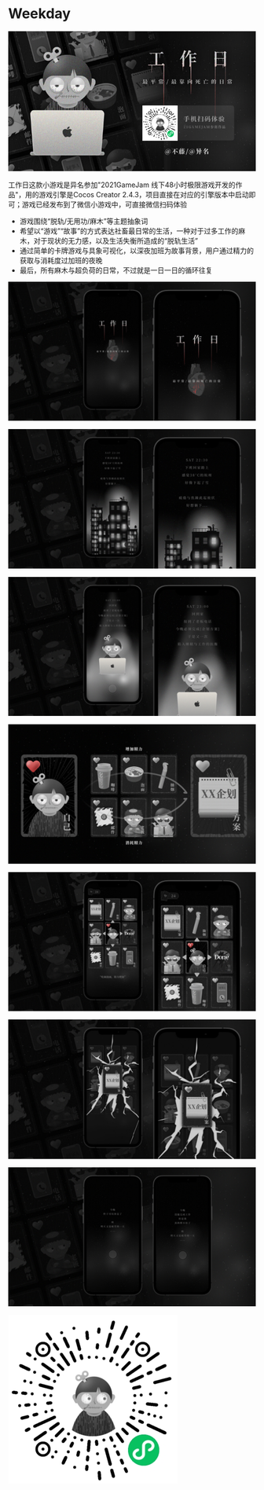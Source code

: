 # Weekday

![wx](./other/poster/pic-0.jpg)

工作日这款小游戏是异名参加"2021GameJam 线下48小时极限游戏开发的作品"，用的游戏引擎是Cocos Creator 2.4.3，项目直接在对应的引擎版本中启动即可；游戏已经发布到了微信小游戏中，可直接微信扫码体验

- 游戏围绕“脱轨/无用功/麻木”等主题抽象词    
- 希望以“游戏”“故事”的方式表达社畜最日常的生活，一种对于过多工作的麻木，对于现状的无力感，以及生活失衡所造成的“脱轨生活”    
- 通过简单的卡牌游戏与具象可视化，以深夜加班为故事背景，用户通过精力的获取与消耗度过加班的夜晚  
- 最后，所有麻木与超负荷的日常，不过就是一日一日的循环往复 


![wx](./other/poster/pic-3.jpg)

![wx](./other/poster/pic-4.jpg)

![wx](./other/poster/pic-5.jpg)

![wx](./other/poster/pic-2.jpg)

![wx](./other/poster/pic-6.jpg)

![wx](./other/poster/pic-7.jpg)

![wx](./other/poster/pic-8.jpg)

![wx](./other/wx.jpg)


